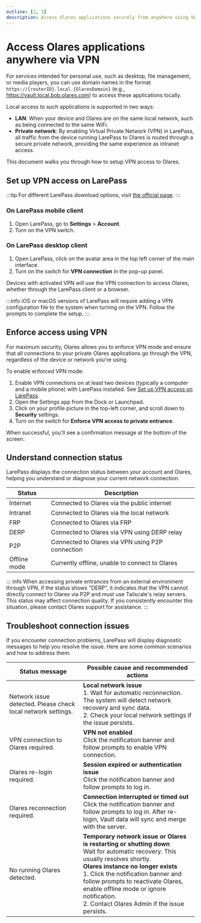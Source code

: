 ```yaml
---
outline: [2, 3]
description: Access Olares applications securely from anywhere using VPN. Learn VPN setup, troubleshooting, and how to enforce VPN-only access for maximum security.
---
```


# Access Olares applications anywhere via VPN

For services intended for personal use, such as desktop, file management, or media players,  you can use domain names in the format `https://{routerID}.local.{OlaresDomain}` (e.g., https://vault.local.bob.olares.com) to access these applications locally.

Local access to such applications is supported in two ways:

- **LAN**: When your device and Olares are on the same local network, such as being connected to the same WiFi.
- **Private network**: By enabling Virtual Private Network (VPN) in LarePass, all traffic from the device running LarePass to Olares is routed through a secure private network, providing the same experience as intranet access.

This document walks you through how to setup VPN access to Olares.


## Set up VPN access on LarePass
:::tip
For different LarePass download options, visit [the official page](https://olares.com/larepass).
:::

### On LarePass mobile client
1. Open LarePass, go to **Settings** > **Account**.
2. Turn on the VPN switch.

### On LarePass desktop client
1. Open LarePass, click on the avatar area in the top left corner of the main interface.
2. Turn on the switch for **VPN connection** in the pop-up panel.

Devices with activated VPN will use the VPN connection to access Olares, whether through the LarePass client or a browser.

:::info
iOS or macOS versions of LarePass will require adding a VPN configuration file to the system when turning on the VPN. Follow the prompts to complete the setup.
:::

## Enforce access using VPN
For maximum security, Olares allows you to enforce VPN mode and ensure that all connections to your private Olares applications go through the VPN, regardless of the device or network you're using.

To enable enforced VPN mode:
1. Enable VPN connections on at least two devices (typically a computer and a mobile phone) with LarePass installed. See [Set up VPN access on LarePass](#set-up-vpn-access-on-larepass).
2. Open the Settings app from the Dock or Launchpad.
3. Click on your profile picture in the top-left corner, and scroll down to **Security** settings.
4. Turn on the switch for **Enforce VPN access to private entrance**.

When successful, you'll see a confirmation message at the bottom of the screen.

## Understand connection status
LarePass displays the connection status between your account and Olares, helping you understand or diagnose your current network connection.

| Status       | Description                                      |
|--------------|--------------------------------------------------|
| Internet     | Connected to Olares via the public internet      |
| Intranet     | Connected to Olares via the local network        |
| FRP          | Connected to Olares via FRP                      |
| DERP         | Connected to Olares via VPN using DERP relay     |
| P2P          | Connected to Olares via VPN using P2P connection |
| Offline mode | Currently offline, unable to connect to Olares   |

::: info
When accessing private entrances from an external environment through VPN, if the status shows "DERP", it indicates that the VPN cannot directly connect to Olares via P2P and must use Tailscale's relay servers. This status may affect connection quality. If you consistently encounter this situation, please contact Olares support for assistance.
:::

## Troubleshoot connection issues
If you encounter connection problems, LarePass will display diagnostic messages to help you resolve the issue. Here are some common scenarios and how to address them:

| Status message                                               | Possible cause and recommended actions                                                                                                                                                                                                                                                                                                                         |
|--------------------------------------------------------------|----------------------------------------------------------------------------------------------------------------------------------------------------------------------------------------------------------------------------------------------------------------------------------------------------------------------------------------------------------------|
| Network issue detected. Please check local network settings. | **Local network issue** <br> 1. Wait for automatic reconnection. The system will detect network recovery and sync data. <br> 2. Check your local network settings if the issue persists.                                                                                                                                                                       |
| VPN connection to Olares required.                           | **VPN not enabled** <br> Click the notification banner and follow prompts to enable VPN connection.                                                                                                                                                                                                                                                            |
| Olares re-login required.                                    | **Session expired or authentication issue** <br> Click the notification banner and follow prompts to log in.                                                                                                                                                                                                                                                   |
| Olares reconnection required.                                | **Connection interrupted or timed out** <br> Click the notification banner and follow prompts to log in. After re-login, Vault data will sync and merge with the server.                                                                                                                                                                                       |
| No running Olares detected.                                  | **Temporary network issue or Olares is restarting or shutting down** <br> Wait for automatic recovery. This usually resolves shortly. <br> **Olares instance no longer exists** <br> 1. Click the notification banner and follow prompts to reactivate Olares, enable offline mode or ignore notification. <br> 2. Contact Olares Admin if the issue persists. |
